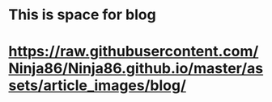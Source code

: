# This is space for blog 
# https://raw.githubusercontent.com/Ninja86/Ninja86.github.io/master/assets/article_images/blog/<filename>
